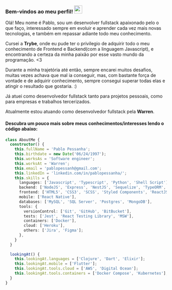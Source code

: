 ### Bem-vindos ao meu perfil! <img src="https://camo.githubusercontent.com/e8e7b06ecf583bc040eb60e44eb5b8e0ecc5421320a92929ce21522dbc34c891/68747470733a2f2f6d656469612e67697068792e636f6d2f6d656469612f6876524a434c467a6361737252346961377a2f67697068792e676966" width="25" heigth="25" />

Olá! Meu nome é Pablo, sou um desenvolver fullstack apaixonado pelo o que faço, interessado sempre em evoluir e aprender cada vez mais novas tecnologias, e também em repassar adiante todo meu conhecimento.

Cursei a **Trybe**, onde eu pude ter o privilegio de adquirir todo o meu conhecimento de Frontend e Backend(com a linguagem Javascript), e encontrando a certeza da minha paixão por esse vasto mundo da programação. <3

Durante a minha trajetória até então, sempre encarei muitos desafios, muitas vezes achava que mal ia conseguir, mas, com bastante força de vontade e de adquirir conhecimento, sempre consegui superar todas elas e atingir o resultado que gostaria. :)

Já atuei como desenvolvedor fullstack tanto para projetos pessoais, como para empresas e trabalhos tercerizados.

Atualmente estou atuando como desenvolvedor fullstack pela **Warren**.

#### Descubra um pouco mais sobre meus conhecimentos/interesses lendo o código abaixo:
```ts
class AboutMe {
  constructor() {
    this.fullName = 'Pablo Pessanha';
    this.birthdate = new Date('06/24/1997');
    this.worksAs = 'Software engineer';
    this.worksAt = 'Warren';
    this.email = 'pablopessanh@gmail.com';
    this.linkedIn = 'linkedin.com/in/pablopessanha/';
    this.skills = {
      languages: ['Javascript', 'Typescript', 'Python', 'Shell Script'],
      backend: ['NodeJS', 'Express', 'NestJS', 'Sequelize', 'TypeORM', 'GraphQL', 'Swagger'],
      frontend: ['HTML5', 'CSS3', 'SCSS', 'Styled Components', 'ReactJS', 'NextJS', 'VueJS', 'NuxtJS'],
      mobile: ['React Native'],
      databases: ['MySQL', 'SQL Server', 'Postgres', 'MongoDB'],
      tools: {
        versionControl: ['Git', 'GitHub', 'BitBucket'],
        tests: ['Jest', 'React Testing Library', 'MSW'],
        containers: ['Docker'],
        cloud: ['Heroku'],
        others: ['Jira', 'Figma'];
      },
    }
  }
  
  lookingAt() {
    this.lookingAt.languages = ['Clojure', 'Dart', 'Elixir'];
    this.lookingAt.mobile = ['Flutter'];
    this.lookingAt.tools.cloud = ['AWS', 'Digital Ocean'];
    this.lookingAt.tools.containers = ['Docker Compose', 'Kubernetes'];
  }
}
```
